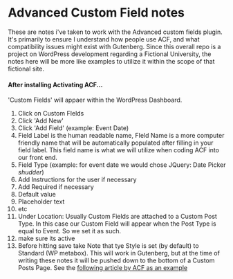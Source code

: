 # Advanced Custom Field notes

These are notes i've taken to work with the Advanced custom fields plugin. It's primarily to ensure I understand how people use ACF, and what compatibility issues might exist with Gutenberg. Since this overall repo is a project on WordPress development regarding a Fictional University, the notes here will be more like examples to utilize it within the scope of that fictional site.

#### After installing Activating ACF...

'Custom Fields' will appaer within the WordPress Dashboard.

1. Click on Custom FIelds
2. Click 'Add New'
3. Click 'Add Field' (example: Event Date)
4. Field Label is the human readable name, FIeld Name is a more computer friendly name that will be automatically populated after filling in your
field label. This field name is what we will utilize when coding ACF into our front end.
5. Field Type (example: for event date we would chose JQuery: Date Picker *shudder*)
6. Add Instructions for the user if necessary
7. Add Required if necessary
8. Default value
10. Placeholder text
11. etc
12. Under Location: Usually Custom Fields are attached to a Custom Post Type. In this case our Custom Field will appear when the Post Type is equal
to Event. So we set it as such.
13. make sure its active
14. Before hitting save take Note that tye Style is set (by default) to Standard (WP metabox). This will work in Gutenberg, but at the time of writing these notes it will be pushed down to the bottom of a Custom Posts Page. See the [following article by ACF as an example](https://www.advancedcustomfields.com/blog/the-state-of-acf-in-a-gutenberg-world/)